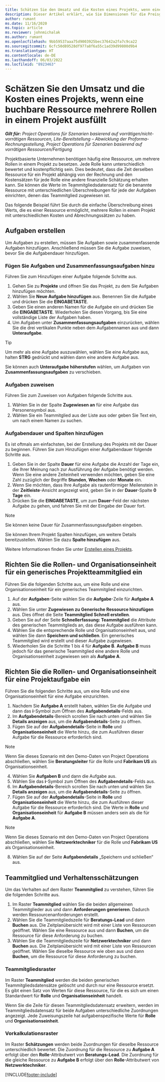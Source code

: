 ```yaml
---
title: Schätzen Sie den Umsatz und die Kosten eines Projekts, wenn eine buchbare Ressource mehrere Rollen in einem Projekt ausfüllt
description: Dieser Artikel erklärt, wie Sie Dimensionen für die Preisgestaltung verwenden, um Preis- und Kalkulationsschätzungen für eine Ressource zu unterstützen, die mehrere Rollen in einem Projekt ausfüllt.
author: rumant
ms.date: 11/16/2020
ms.topic: article
ms.reviewer: johnmichalak
ms.author: rumant
ms.openlocfilehash: 9bb59537aaa75d9003925bec37642a2fa7c9ca22
ms.sourcegitcommit: 6cfc50d89528df977a8f6a55c1ad39d99800d9b4
ms.translationtype: HT
ms.contentlocale: de-DE
ms.lasthandoff: 06/03/2022
ms.locfileid: "8923463"
---
```

# <a name="estimate-project-sales-and-costs-when-a-bookable-resource-fills-multiple-roles-on-a-project"></a>Schätzen Sie den Umsatz und die Kosten eines Projekts, wenn eine buchbare Ressource mehrere Rollen in einem Projekt ausfüllt 

_**Gilt für:** Project Operations für Szenarien basierend auf vorrätigen/nicht-vorrätigen Ressourcen, Lite-Bereitstellung – Abwicklung der Proforma-Rechnungsstellung, Project Operations für Szenarien basierend auf vorrätigen Ressourcen/Fertigung_ 

Projektbasierte Unternehmen benötigen häufig eine Ressource, um mehrere Rollen in einem Projekt zu besetzen. Jede Rolle kann unterschiedlich bewertet und kostenpflichtig sein. Dies bedeutet, dass die Zeit derselben Ressource für ein Projekt abhängig von der Rechnung und den Kostensätzen für jede Rolle eine andere finanzielle Schätzung erhalten kann. Sie können die Werte im Teammitgliedsdatensatz für die benannte Ressource mit unterschiedlichen Überschreibungen für jede der Aufgaben einrichten, denen das Teammitglied zugewiesen ist.

Das folgende Beispiel führt Sie durch die einfache Überschreibung eines Werts, die es einer Ressource ermöglicht, mehrere Rollen in einem Projekt mit unterschiedlichen Kosten und Abrechnungssätzen zu haben.

## <a name="create-tasks"></a>Aufgaben erstellen
Um Aufgaben zu erstellen, müssen Sie Aufgaben sowie zusammenfassende Aufgaben hinzufügen. Anschließend müssen Sie die Aufgabe zuweisen, bevor Sie die Aufgabendauer hinzufügen. 

### <a name="add-tasks-and-summary-tasks"></a>Fügen Sie Aufgaben und Zusammenfassungsaufgaben hinzu
Führen Sie zum Hinzufügen einer Aufgabe folgende Schritte aus.

1. Gehen Sie zu **Projekte** und öffnen Sie das Projekt, zu dem Sie Aufgaben hinzufügen möchten.
2. Wählen Sie **Neue Aufgabe hinzufügen** aus. Benennen Sie die Aufgabe und drücken Sie die **EINGABETASTE**.
3. Geben Sie einen anderen Namen für die Aufgabe ein und drücken Sie die **EINGABETASTE**. Wiederholen Sie diesen Vorgang, bis Sie eine vollständige Liste der Aufgaben haben.
3. Um Aufgaben unter **Zusammenfassungsaufgaben** einzurücken, wählen Sie die drei vertikalen Punkte neben dem Aufgabennamen aus und dann **Unteraufgabe**. 

  > [!TIP]
  > Um mehr als eine Aufgabe auszuwählen, wählen Sie eine Aufgabe aus, halten **STRG** gedrückt und wählen dann eine andere Aufgabe aus.
  >
  > Sie können auch **Unteraufgabe höherstufen** wählen, um Aufgaben von **Zusammenfassungsaufgaben** zu verschieben.

### <a name="assign-tasks"></a>Aufgaben zuweisen

Führen Sie zum Zuweisen von Aufgaben folgende Schritte aus.

1. Wählen Sie in der Spalte **Zugewiesen an** für eine Aufgabe das Personensymbol aus.
2. Wählen Sie ein Teammitglied aus der Liste aus oder geben Sie Text ein, um nach einem Namen zu suchen.

### <a name="add-task-duration-and-columns"></a>Aufgabendauer und Spalten hinzufügen

Es ist oftmals am einfachsten, bei der Erstellung des Projekts mit der Dauer zu beginnen. Führen Sie zum Hinzufügen einer Aufgabendauer folgende Schritte aus.

1. Geben Sie in der Spalte **Dauer** für eine Aufgabe die Anzahl der Tage ein, die Ihrer Meinung nach zur Ausführung der Aufgabe benötigt werden. Wenn Sie eine andere Zeiteinheit verwenden möchten, geben Sie eine Zahl zuzüglich der Begriffe **Stunden**, **Wochen** oder **Monate** ein.
2. Wenn Sie möchten, dass Ihre Aufgabe als rautenförmiger Meilenstein in der **Zeitleiste**-Ansicht angezeigt wird, geben Sie in der **Dauer**-Spalte **0 Tage** ein.
3. Drücken Sie die **EINGABETASTE**, um zum **Dauer**-Feld der nächsten Aufgabe zu gehen, und fahren Sie mit der Eingabe der Dauer fort.

  > [!NOTE]
  > Sie können keine Dauer für Zusammenfassungsaufgaben eingeben.

Sie können Ihrem Projekt Spalten hinzufügen, um weitere Details bereitzustellen. Wählen Sie dazu **Spalte hinzufügen** aus. 

Weitere Informationen finden Sie unter [Erstellen eines Projekts](https://support.microsoft.com/en-us/office/create-a-project-a5b5e823-fb2e-45fd-be00-7d84422d9749).

## <a name="set-up-the-role-and-organization-unit-for-a-generic-project-team-member"></a>Richten Sie die Rollen- und Organisationseinheit für ein generisches Projektteammitglied ein
Führen Sie die folgenden Schritte aus, um eine Rolle und eine Organisationseinheit für ein generisches Teammitglied einzurichten.

1. Auf der **Aufgaben**-Seite wählen Sie die **Aufgabe**-Zeile für **Aufgabe A** aus. 
2. Wählen Sie unter **Zugewiesen zu** **Generische Ressource hinzufügen** aus. Dies öffnet die Seite **Teammitglied Schnell erstellen**.
3. Geben Sie auf der Seite **Schnellerfassung: Teammitglied** die Attribute des generischen Teammitglieds an, das diese Aufgabe ausführen kann.
4. Wählen Sie die entsprechende Rolle und Organisationseinheit aus, und wählen Sie dann **Speichern und schließen**. Ein generisches Teammitglied wird erstellt und dieser Aufgabe zugewiesen. 
5. Wiederholen Sie die Schritte 1 bis 4 für **Aufgabe B**. **Aufgabe B** muss jedoch für das generische Teammitglied eine andere Rolle und Organisationseinheit zugewiesen sein als **Aufgabe A**. 

## <a name="set-up-the-role-and-organization-unit-for-a-project-task"></a>Richten Sie die Rollen- und Organisationseinheit für eine Projektaufgabe ein
Führen Sie die folgenden Schritte aus, um eine Rolle und eine Organisationseinheit für eine Aufgabe einzurichten.

1. Nachdem Sie **Aufgabe A** erstellt haben, wählen Sie die Aufgabe und dann das **i**-Symbol zum Öffnen des **Aufgabendetails**-Felds aus. 
2. Im **Aufgabendetails**-Bereich scrollen Sie nach unten und wählen Sie **Details anzeigen** aus, um die **Aufgabendetails**-Seite zu öffnen.
3. Fügen Sie auf der **Aufgabendetails**-Seite in **Rolle** und **Organisationseinheit** die Werte hinzu, die zum Ausführen dieser Aufgabe für die Ressource erforderlich sind. 

  > [!NOTE]
  > Wenn Sie dieses Szenario mit den Demo-Daten von Project Operations abschließen, wählen Sie **Beratungsleiter** für die Rolle und **Fabrikam US** als Organisationseinheit.

4. Wählen Sie **Aufgaben B** und dann die Aufgabe aus.
5. Wählen Sie das **i**-Symbol zum Öffnen des **Aufgabendetails**-Felds aus. 
6. Im **Aufgabendetails**-Bereich scrollen Sie nach unten und wählen Sie **Details anzeigen** aus, um die **Aufgabendetails**-Seite zu öffnen.
7. Fügen Sie auf der **Aufgabendetails**-Seite in **Rolle** und **Organisationseinheit** die Werte hinzu, die zum Ausführen dieser Aufgabe für die Ressource erforderlich sind. Die Werte in **Rolle** und **Organisationseinheit** für **Aufgabe B** müssen anders sein als die für **Aufgabe A**. 

  > [!NOTE]
  > Wenn Sie dieses Szenario mit den Demo-Daten von Project Operations abschließen, wählen Sie **Netzwerktechniker** für die Rolle und **Fabrikam US** als Organisationseinheit.

8. Wählen Sie auf der Seite **Aufgabendetails** „Speichern und schließen“ aus. 

## <a name="team-member-and-estimates-behavior"></a>Teammitglied und Verhaltensschätzungen 
Um das Verhalten auf dem Raster **Teammitglied** zu verstehen, führen Sie die folgenden Schritte aus.

1. Im Raster **Teammitglied** wählen Sie die beiden allgemeinen Teammitglieder aus und dann **Anforderungen generieren**. Dadurch werden Ressourcenanforderungen erstellt. 
2. Wählen Sie die Teammitgliedszeile für **Beratungs-Lead** und dann **Buchen** aus. Die Zeitplanübersicht wird mit einer Liste von Ressourcen geöffnet. Wählen Sie eine Ressource aus und dann **Buchen**, um die Ressource für diese Anforderung zu buchen.
3. Wählen Sie die Teammitgliedszeile für **Netzwerktechniker** und dann **Buchen** aus. Die Zeitplanübersicht wird mit einer Liste von Ressourcen geöffnet. Wählen Sie dieselbe Ressource wie oben aus und dann **Buchen**, um die Ressource für diese Anforderung zu buchen.

### <a name="team-member-grid"></a>Teammitgliedsraster 

Im Raster **Teammitglied** werden die beiden generischen Teammitgliedsdatensätze gelöscht und durch nur eine Ressource ersetzt. Es gibt einen Satz von Werten für diese Ressource, für die es sich um einen Standardwert für **Rolle** und **Organisationseinheit** handelt.

Wenn Sie die Zeile für diesen Teammitgliedsdatensatz erweitern, werden im Teammitgliedsdatensatz für beide Aufgaben unterschiedliche Zuordnungen angezeigt. Jede Zuweisungszeile hat aufgabenspezifische Werte für **Rolle** und **Organisationseinheit**. 

### <a name="estimates-grid"></a>Vorkalkulationsraster 

Im Raster **Schätzungen** werden beide Zuordnungen für dieselbe Ressource unterschiedlich bewertet. Die Zuordnung für die Ressource zu **Aufgabe A** erfolgt über den **Rolle**-Attributwert von **Beratungs-Lead**. Die Zuordnung für die gleiche Ressource zu **Aufgabe B** erfolgt über den **Rolle**-Attributwert von **Netzwerktechniker**.


[!INCLUDE[footer-include](../includes/footer-banner.md)]